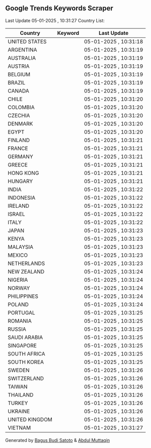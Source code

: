 
## Google Trends Keywords Scraper

Last Update 05-01-2025 , 10:31:27
Country List:

| Country | Keyword | Last Update |
| --- | --- | --- |
| UNITED STATES |  | 05-01-2025 , 10:31:18 |
| ARGENTINA |  | 05-01-2025 , 10:31:19 |
| AUSTRALIA |  | 05-01-2025 , 10:31:19 |
| AUSTRIA |  | 05-01-2025 , 10:31:19 |
| BELGIUM |  | 05-01-2025 , 10:31:19 |
| BRAZIL |  | 05-01-2025 , 10:31:19 |
| CANADA |  | 05-01-2025 , 10:31:19 |
| CHILE |  | 05-01-2025 , 10:31:20 |
| COLOMBIA |  | 05-01-2025 , 10:31:20 |
| CZECHIA |  | 05-01-2025 , 10:31:20 |
| DENMARK |  | 05-01-2025 , 10:31:20 |
| EGYPT |  | 05-01-2025 , 10:31:20 |
| FINLAND |  | 05-01-2025 , 10:31:21 |
| FRANCE |  | 05-01-2025 , 10:31:21 |
| GERMANY |  | 05-01-2025 , 10:31:21 |
| GREECE |  | 05-01-2025 , 10:31:21 |
| HONG KONG |  | 05-01-2025 , 10:31:21 |
| HUNGARY |  | 05-01-2025 , 10:31:21 |
| INDIA |  | 05-01-2025 , 10:31:22 |
| INDONESIA |  | 05-01-2025 , 10:31:22 |
| IRELAND |  | 05-01-2025 , 10:31:22 |
| ISRAEL |  | 05-01-2025 , 10:31:22 |
| ITALY |  | 05-01-2025 , 10:31:22 |
| JAPAN |  | 05-01-2025 , 10:31:23 |
| KENYA |  | 05-01-2025 , 10:31:23 |
| MALAYSIA |  | 05-01-2025 , 10:31:23 |
| MEXICO |  | 05-01-2025 , 10:31:23 |
| NETHERLANDS |  | 05-01-2025 , 10:31:23 |
| NEW ZEALAND |  | 05-01-2025 , 10:31:24 |
| NIGERIA |  | 05-01-2025 , 10:31:24 |
| NORWAY |  | 05-01-2025 , 10:31:24 |
| PHILIPPINES |  | 05-01-2025 , 10:31:24 |
| POLAND |  | 05-01-2025 , 10:31:24 |
| PORTUGAL |  | 05-01-2025 , 10:31:25 |
| ROMANIA |  | 05-01-2025 , 10:31:25 |
| RUSSIA |  | 05-01-2025 , 10:31:25 |
| SAUDI ARABIA |  | 05-01-2025 , 10:31:25 |
| SINGAPORE |  | 05-01-2025 , 10:31:25 |
| SOUTH AFRICA |  | 05-01-2025 , 10:31:25 |
| SOUTH KOREA |  | 05-01-2025 , 10:31:25 |
| SWEDEN |  | 05-01-2025 , 10:31:26 |
| SWITZERLAND |  | 05-01-2025 , 10:31:26 |
| TAIWAN |  | 05-01-2025 , 10:31:26 |
| THAILAND |  | 05-01-2025 , 10:31:26 |
| TURKEY |  | 05-01-2025 , 10:31:26 |
| UKRAINE |  | 05-01-2025 , 10:31:26 |
| UNITED KINGDOM |  | 05-01-2025 , 10:31:26 |
| VIETNAM |  | 05-01-2025 , 10:31:27 |

Generated by [Bagus Budi Satoto](https://github.com/bagussatoto/) & [Abdul Muttaqin](https://github.com/fdciabdul/)
